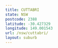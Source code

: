 ```yaml
---
title: CUTTABRI
state: NSW
postcode: 2388
latitude: -30.427329
longitude: 149.001543
url: /nsw/cuttabri/
layout: suburb
---
```

